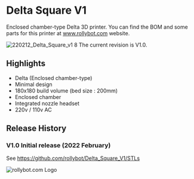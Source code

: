 # Delta Square V1
Enclosed chamber-type Delta 3D printer.
You can find the BOM and some parts for this printer at www.rollybot.com website.

![220212_Delta_Square_v1 8](https://user-images.githubusercontent.com/5675424/153714069-bbfda10c-5646-44ac-a66e-31f59e82a46c.jpg)
The current revision is V1.0.

## Highlights
- Delta (Enclosed chamber-type)
- Minimal design
- 180x180 build volume (bed size : 200mm)
- Enclosed chamber
- Integrated nozzle headset
- 220v / 110v AC
 
## Release History
### V1.0 Initial release (2022 February)
See https://github.com/rollybot/Delta_Square_V1/STLs


![rollybot.com Logo](https://rollybot.com/web/upload/category/logo/v2_550c76f65a6b750917e15b3e736b1d1f_YiVXFziCf1_top.jpg)
